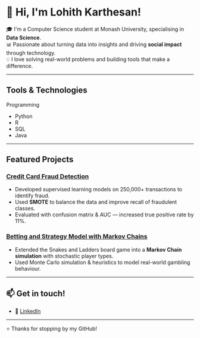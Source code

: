 # 👋 Hi, I'm Lohith Karthesan!

🎓 I'm a Computer Science student at Monash University, specialising in **Data Science**.  
📊 Passionate about turning data into insights and driving **social impact** through technology.  
💡 I love solving real-world problems and building tools that make a difference.

---

## Tools & Technologies

Programming
- Python
- R
- SQL
- Java

---

## Featured Projects

### [Credit Card Fraud Detection](https://github.com/loh-0/Credit-Card-Fraud-Detection)
- Developed supervised learning models on 250,000+ transactions to identify fraud.
- Used **SMOTE** to balance the data and improve recall of fraudulent classes.
- Evaluated with confusion matrix & AUC — increased true positive rate by 11%.

### [Betting and Strategy Model with Markov Chains](https://github.com/loh-0/Markov-Chain-Based-Betting-and-Strategy)
- Extended the Snakes and Ladders board game into a **Markov Chain simulation** with stochastic player types.
- Used Monte Carlo simulation & heuristics to model real-world gambling behaviour.

---

## 📫 Get in touch!
- 💼 [LinkedIn](https://www.linkedin.com/in/lohith-karthesan/)  

---

⭐ Thanks for stopping by my GitHub!
